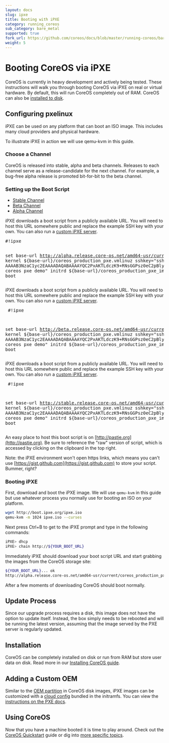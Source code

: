 ```yaml
---
layout: docs
slug: ipxe
title: Booting with iPXE
category: running_coreos
sub_category: bare_metal
supported: true
fork_url: https://github.com/coreos/docs/blob/master/running-coreos/bare-metal/booting-with-ipxe/index.md
weight: 5
---
```


# Booting CoreOS via iPXE

CoreOS is currently in heavy development and actively being tested. These instructions will walk you through booting CoreOS via iPXE on real or virtual hardware. By default, this will run CoreOS completely out of RAM. CoreOS can also be [installed to disk]({{site.baseurl}}/docs/running-coreos/bare-metal/installing-to-disk).

## Configuring pxelinux

iPXE can be used on any platform that can boot an ISO image.
This includes many cloud providers and physical hardware.

To illustrate iPXE in action we will use qemu-kvm in this guide.

### Choose a Channel

CoreOS is released into stable, alpha and beta channels. Releases to each channel serve as a release-candidate for the next channel. For example, a bug-free alpha release is promoted bit-for-bit to the beta channel.

### Setting up the Boot Script

<div id="ipxe-create">
  <ul class="nav nav-tabs">
    <li class="active"><a href="#stable-create" data-toggle="tab">Stable Channel</a></li>
    <li><a href="#beta-create" data-toggle="tab">Beta Channel</a></li>
    <li><a href="#alpha-create" data-toggle="tab">Alpha Channel</a></li>
  </ul>
  <div class="tab-content coreos-docs-image-table">
    <div class="tab-pane" id="alpha-create">
      <p>iPXE downloads a boot script from a publicly available URL. You will need to host this URL somewhere public and replace the example SSH key with your own. You can also run a <a href="https://github.com/kelseyhightower/coreos-ipxe-server">custom iPXE server</a>.</p>
      <pre>
#!ipxe

set base-url http://alpha.release.core-os.net/amd64-usr/current
kernel ${base-url}/coreos_production_pxe.vmlinuz sshkey="ssh-rsa AAAAB3NzaC1yc2EAAAADAQABAAAAYQC2PxAKTLdczK9+RNsGGPsz0eC2pBlydBEcrbI7LSfiN7Bo5hQQVjki+Xpnp8EEYKpzu6eakL8MJj3E28wT/vNklT1KyMZrXnVhtsmOtBKKG/++odpaavdW2/AU0l7RZiE= coreos pxe demo"
initrd ${base-url}/coreos_production_pxe_image.cpio.gz
boot</pre>
    </div>
    <div class="tab-pane" id="beta-create">
      <p>iPXE downloads a boot script from a publicly available URL. You will need to host this URL somewhere public and replace the example SSH key with your own. You can also run a <a href="https://github.com/kelseyhightower/coreos-ipxe-server">custom iPXE server</a>.</p>
      <pre>
#!ipxe

set base-url http://beta.release.core-os.net/amd64-usr/current
kernel ${base-url}/coreos_production_pxe.vmlinuz sshkey="ssh-rsa AAAAB3NzaC1yc2EAAAADAQABAAAAYQC2PxAKTLdczK9+RNsGGPsz0eC2pBlydBEcrbI7LSfiN7Bo5hQQVjki+Xpnp8EEYKpzu6eakL8MJj3E28wT/vNklT1KyMZrXnVhtsmOtBKKG/++odpaavdW2/AU0l7RZiE= coreos pxe demo"
initrd ${base-url}/coreos_production_pxe_image.cpio.gz
boot</pre>
    </div>
    <div class="tab-pane active" id="stable-create">
      <p>iPXE downloads a boot script from a publicly available URL. You will need to host this URL somewhere public and replace the example SSH key with your own. You can also run a <a href="https://github.com/kelseyhightower/coreos-ipxe-server">custom iPXE server</a>.</p>
      <pre>
#!ipxe

set base-url http://stable.release.core-os.net/amd64-usr/current
kernel ${base-url}/coreos_production_pxe.vmlinuz sshkey="ssh-rsa AAAAB3NzaC1yc2EAAAADAQABAAAAYQC2PxAKTLdczK9+RNsGGPsz0eC2pBlydBEcrbI7LSfiN7Bo5hQQVjki+Xpnp8EEYKpzu6eakL8MJj3E28wT/vNklT1KyMZrXnVhtsmOtBKKG/++odpaavdW2/AU0l7RZiE= coreos pxe demo"
initrd ${base-url}/coreos_production_pxe_image.cpio.gz
boot</pre>
    </div>
  </div>
</div>

An easy place to host this boot script is on [http://pastie.org](http://pastie.org). Be sure to reference the "raw" version of script, which is accessed by clicking on the clipboard in the top right.

Note: the iPXE environment won't open https links, which means you can't use [https://gist.github.com](https://gist.github.com) to store your script. Bummer, right?


### Booting iPXE

First, download and boot the iPXE image.
We will use `qemu-kvm` in this guide but use whatever process you normally use for booting an ISO on your platform.

```sh
wget http://boot.ipxe.org/ipxe.iso
qemu-kvm -m 1024 ipxe.iso --curses
```

Next press Ctrl+B to get to the iPXE prompt and type in the following commands:

```sh
iPXE> dhcp
iPXE> chain http://${YOUR_BOOT_URL}
```

Immediately iPXE should download your boot script URL and start grabbing the images from the CoreOS storage site:

```sh
${YOUR_BOOT_URL}... ok
http://alpha.release.core-os.net/amd64-usr/current/coreos_production_pxe.vmlinuz... 98%
```

After a few moments of downloading CoreOS should boot normally.

## Update Process

Since our upgrade process requires a disk, this image does not have the option to update itself. Instead, the box simply needs to be rebooted and will be running the latest version, assuming that the image served by the PXE server is regularly updated.

## Installation

CoreOS can be completely installed on disk or run from RAM but store user data on disk. Read more in our [Installing CoreOS guide]({{site.baseurl}}/docs/running-coreos/bare-metal/booting-with-pxe/#installation).

## Adding a Custom OEM

Similar to the [OEM partition][oem] in CoreOS disk images, iPXE images can be customized with a [cloud config][cloud-config] bundled in the initramfs. You can view the [instructions on the PXE docs]({{site.baseurl}}/docs/running-coreos/bare-metal/booting-with-pxe/#adding-a-custom-oem).

[oem]: {{site.baseurl}}/docs/sdk-distributors/distributors/notes-for-distributors/#image-customization
[cloud-config]: {{site.baseurl}}/docs/cluster-management/setup/cloudinit-cloud-config/

## Using CoreOS

Now that you have a machine booted it is time to play around.
Check out the [CoreOS Quickstart]({{site.baseurl}}/docs/quickstart) guide or dig into [more specific topics]({{site.baseurl}}/docs).
